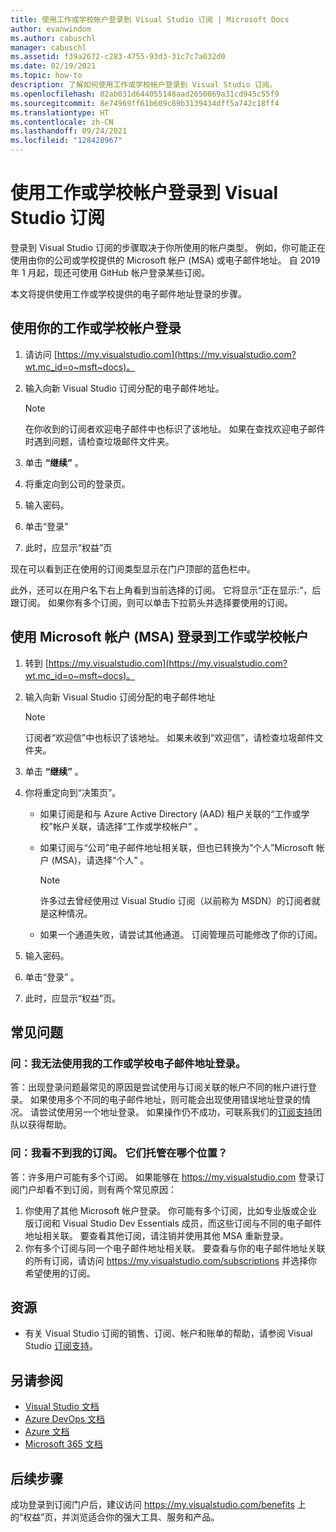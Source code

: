 ```yaml
---
title: 使用工作或学校帐户登录到 Visual Studio 订阅 | Microsoft Docs
author: evanwindom
ms.author: cabuschl
manager: cabuschl
ms.assetid: f39a2672-c283-4755-93d3-31c7c7a032d0
ms.date: 02/19/2021
ms.topic: how-to
description: 了解如何使用工作或学校帐户登录到 Visual Studio 订阅。
ms.openlocfilehash: 82ab031d644055148aad2650069a31cd945c55f9
ms.sourcegitcommit: 8e74969ff61b609c89b3139434dff5a742c18ff4
ms.translationtype: HT
ms.contentlocale: zh-CN
ms.lasthandoff: 09/24/2021
ms.locfileid: "128428967"
---
```

# <a name="signing-in-to-visual-studio-subscriptions-with-your-work-or-school-account"></a>使用工作或学校帐户登录到 Visual Studio 订阅 

登录到 Visual Studio 订阅的步骤取决于你所使用的帐户类型。  例如，你可能正在使用由你的公司或学校提供的 Microsoft 帐户 (MSA) 或电子邮件地址。  自 2019 年 1 月起，现还可使用 GitHub 帐户登录某些订阅。 

本文将提供使用工作或学校提供的电子邮件地址登录的步骤。

## <a name="signing-in-with-your-work-or-school-account"></a>使用你的工作或学校帐户登录

1. 请访问 [https://my.visualstudio.com](https://my.visualstudio.com?wt.mc_id=o~msft~docs)。
2. 输入向新 Visual Studio 订阅分配的电子邮件地址。

   > [!NOTE]
   > 在你收到的订阅者欢迎电子邮件中也标识了该地址。 如果在查找欢迎电子邮件时遇到问题，请检查垃圾邮件文件夹。

3. 单击 **“继续”** 。
4. 将重定向到公司的登录页。
5. 输入密码。
6. 单击“登录” 
7. 此时，应显示“权益”页

现在可以看到正在使用的订阅类型显示在门户顶部的蓝色栏中。

此外，还可以在用户名下右上角看到当前选择的订阅。  它将显示“正在显示:”，后跟订阅。  如果你有多个订阅，则可以单击下拉箭头并选择要使用的订阅。

## <a name="using-your-microsoft-account-msa-to-sign-in-to-a-work-or-school-account"></a>使用 Microsoft 帐户 (MSA) 登录到工作或学校帐户

1. 转到 [https://my.visualstudio.com](https://my.visualstudio.com?wt.mc_id=o~msft~docs)。
2. 输入向新 Visual Studio 订阅分配的电子邮件地址

   > [!NOTE]
   > 订阅者“欢迎信”中也标识了该地址。 如果未收到“欢迎信”，请检查垃圾邮件文件夹。

3. 单击 **“继续”** 。
4. 你将重定向到“决策页”。
    - 如果订阅是和与 Azure Active Directory (AAD) 租户关联的“工作或学校”帐户关联，请选择“工作或学校帐户”  。
    - 如果订阅与“公司”电子邮件地址相关联，但也已转换为”个人”Microsoft 帐户 (MSA)，请选择“个人”  。

        > [!NOTE]
        > 许多过去曾经使用过 Visual Studio 订阅（以前称为 MSDN）的订阅者就是这种情况。

    - 如果一个通道失败，请尝试其他通道。  订阅管理员可能修改了你的订阅。

5. 输入密码。
6. 单击“登录”  。
7. 此时，应显示“权益”页。

## <a name="frequently-asked-questions"></a>常见问题
### <a name="q--im-unable-to-sign-in-using-my-work-or-school-email-address"></a>问：我无法使用我的工作或学校电子邮件地址登录。  
答：出现登录问题最常见的原因是尝试使用与订阅关联的帐户不同的帐户进行登录。  如果使用多个不同的电子邮件地址，则可能会出现使用错误地址登录的情况。  请尝试使用另一个地址登录。  如果操作仍不成功，可联系我们的[订阅支持](https://visualstudio.microsoft.com/subscriptions/support/)团队以获得帮助。  

### <a name="q--i-cant-see-my-subscription-where-is-it"></a>问：我看不到我的订阅。 它们托管在哪个位置？
答：许多用户可能有多个订阅。  如果能够在 https://my.visualstudio.com 登录订阅门户却看不到订阅，则有两个常见原因：
1. 你使用了其他 Microsoft 帐户登录。  你可能有多个订阅，比如专业版或企业版订阅和 Visual Studio Dev Essentials 成员，而这些订阅与不同的电子邮件地址相关联。 要查看其他订阅，请注销并使用其他 MSA 重新登录。
2. 你有多个订阅与同一个电子邮件地址相关联。  要查看与你的电子邮件地址关联的所有订阅，请访问 https://my.visualstudio.com/subscriptions 并选择你希望使用的订阅。 

## <a name="resources"></a>资源 
- 有关 Visual Studio 订阅的销售、订阅、帐户和账单的帮助，请参阅 Visual Studio [订阅支持](https://aka.ms/vssubscriberhelp)。

## <a name="see-also"></a>另请参阅
- [Visual Studio 文档](/visualstudio/)
- [Azure DevOps 文档](/azure/devops/)
- [Azure 文档](/azure/)
- [Microsoft 365 文档](/microsoft-365/)

## <a name="next-steps"></a>后续步骤
成功登录到订阅门户后，建议访问 https://my.visualstudio.com/benefits 上的“权益”页，并浏览适合你的强大工具、服务和产品。